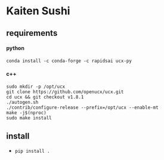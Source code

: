 # Kaiten Sushi

## requirements
#### python
```conda install -c conda-forge -c rapidsai ucx-py```

#### c++
```
sudo mkdir -p /opt/ucx
git clone https://github.com/openucx/ucx.git
cd ucx && git checkout v1.8.1
./autogen.sh
./contrib/configure-release --prefix=/opt/ucx --enable-mt
make -j$(nproc)
sudo make install
```


## install
* ```pip install .```